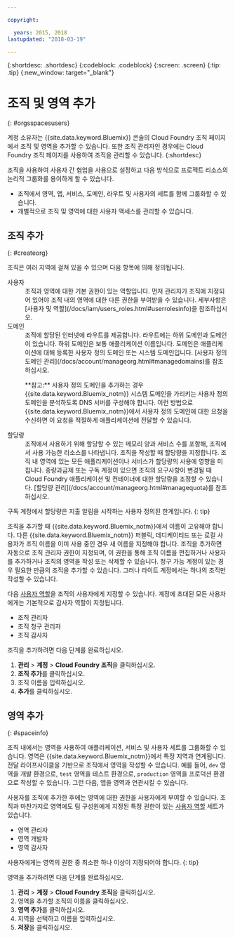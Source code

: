 ```yaml
---

copyright:

  years: 2015, 2018
lastupdated: "2018-03-19"

---
```


{:shortdesc: .shortdesc}
{:codeblock: .codeblock}
{:screen: .screen}
{:tip: .tip}
{:new_window: target="_blank"}

# 조직 및 영역 추가
{: #orgsspacesusers}

계정 소유자는 {{site.data.keyword.Bluemix}} 콘솔의 Cloud Foundry 조직 페이지에서 조직 및 영역을 추가할 수 있습니다. 또한 조직 관리자인 경우에는 Cloud Foundry 조직 페이지를 사용하여 조직을 관리할 수 있습니다.
{:shortdesc}

조직을 사용하여 사용자 간 협업을 사용으로 설정하고 다음 방식으로 프로젝트 리소스의 논리적 그룹화를 용이하게 할 수 있습니다.

   * 조직에서 영역, 앱, 서비스, 도메인, 라우트 및 사용자의 세트를 함께 그룹화할 수 있습니다. 
   * 개별적으로 조직 및 영역에 대한 사용자 액세스를 관리할 수 있습니다. 

## 조직 추가
{: #createorg}

조직은 여러 지역에 걸쳐 있을 수 있으며 다음 항목에 의해 정의됩니다.

<dl>
<dt>사용자</dt>
<dd>조직과 영역에 대한 기본 권한이 있는 역할입니다. 먼저 관리자가 조직에 지정되어 있어야 조직 내의 영역에 대한 다른 권한을 부여받을 수 있습니다. 세부사항은 [사용자 및 역할](/docs/iam/users_roles.html#userrolesinfo)을 참조하십시오.</dd>
<dt>도메인</dt>
<dd>조직에 할당된 인터넷에 라우트를 제공합니다. 라우트에는 하위 도메인과 도메인이 있습니다. 하위 도메인은 보통 애플리케이션 이름입니다. 도메인은 애플리케이션에 대해 등록한 사용자 정의 도메인 또는 시스템 도메인입니다. [사용자 정의 도메인 관리](/docs/account/manageorg.html#managedomains)를 참조하십시오.<br/>
<p>**참고:** 사용자 정의 도메인을 추가하는 경우 {{site.data.keyword.Bluemix_notm}} 시스템 도메인을 가리키는 사용자 정의 도메인을 분석하도록 DNS 서버를 구성해야 합니다. 이런 방법으로 {{site.data.keyword.Bluemix_notm}}에서 사용자 정의 도메인에 대한 요청을 수신하면 이 요청을 적절하게 애플리케이션에 전달할 수 있습니다.</p></dd>
<dt>할당량</dt>
<dd>조직에서 사용하기 위해 할당할 수 있는 메모리 양과 서비스 수를 포함해, 조직에서 사용 가능한 리소스를 나타냅니다. 조직을 작성할 때 할당량을 지정합니다. 조직 내 영역에 있는 모든 애플리케이션이나 서비스가 할당량의 사용에 영향을 미칩니다. 종량과금제 또는 구독 계정이 있으면 조직의 요구사항이 변경될 때 Cloud Foundry 애플리케이션 및 컨테이너에 대한 할당량을 조정할 수 있습니다. [할당량 관리](/docs/account/manageorg.html#managequota)를 참조하십시오.</dd>
</dl>

구독 계정에서 할당량은 지출 알림을 시작하는 사용자 정의된 한계입니다.
{: tip}

조직을 추가할 때 {{site.data.keyword.Bluemix_notm}}에서 이름이 고유해야 합니다. 다른 {{site.data.keyword.Bluemix_notm}} 퍼블릭, 데디케이티드 또는 로컬 사용자가 조직 이름을 이미 사용 중인 경우 새 이름을 지정해야 합니다. 조직을 추가하면 자동으로 조직 관리자 권한이 지정되며, 이 권한을 통해 조직 이름을 편집하거나 사용자를 추가하거나 조직의 영역을 작성 또는 삭제할 수 있습니다. 청구 가능 계정이 있는 경우 필요한 만큼의 조직을 추가할 수 있습니다. 그러나 라이트 계정에서는 하나의 조직만 작성할 수 있습니다. 

다음 [사용자 역할](/docs/iam/users_roles.html#userrolesinfo)을 조직의 사용자에게 지정할 수 있습니다. 계정에 초대된 모든 사용자에게는 기본적으로 감사자 역할이 지정됩니다.

   * 조직 관리자
   * 조직 청구 관리자
   * 조직 감사자

조직을 추가하려면 다음 단계를 완료하십시오.

1. **관리** &gt; **계정** &gt; **Cloud Foundry 조직**을 클릭하십시오.
2. **조직 추가**를 클릭하십시오.
3. 조직 이름을 입력하십시오. 
4. **추가**를 클릭하십시오.

<!-- Add info on Manage infrastructure option under a space -->

## 영역 추가
{: #spaceinfo}

조직 내에서는 영역을 사용하여 애플리케이션, 서비스 및 사용자 세트를 그룹화할 수 있습니다. 영역은 {{site.data.keyword.Bluemix_notm}}에서 특정 지역과 연계됩니다. 전달 라이프사이클을 기반으로 조직에서 영역을 작성할 수 있습니다. 예를 들어, `dev` 영역을 개발 환경으로, `test` 영역을 테스트 환경으로, `production` 영역을 프로덕션 환경으로 작성할 수 있습니다. 그런 다음, 앱을 영역과 연관시킬 수 있습니다.

사용자를 조직에 추가한 후에는 영역에 대한 권한을 사용자에게 부여할 수 있습니다. 조직과 마찬가지로 영역에도 팀 구성원에게 지정된 특정 권한이 있는 [사용자 역할](/docs/iam/users_roles.html#userrolesinfo) 세트가 있습니다.

  * 영역 관리자
  * 영역 개발자
  * 영역 감사자

사용자에게는 영역의 권한 중 최소한 하나 이상이 지정되어야 합니다.
{: tip}

영역을 추가하려면 다음 단계를 완료하십시오.

1. **관리** &gt; **계정** &gt; **Cloud Foundry 조직**을 클릭하십시오.
2. 영역을 추가할 조직의 이름을 클릭하십시오.
4. **영역 추가**를 클릭하십시오.
5. 지역을 선택하고 이름을 입력하십시오.
6. **저장**을 클릭하십시오.
